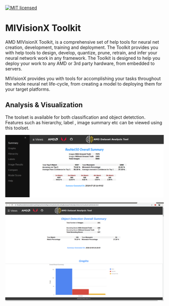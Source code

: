 [![MIT licensed](https://img.shields.io/badge/license-MIT-blue.svg)](https://opensource.org/licenses/MIT)

# MIVisionX Toolkit

AMD MIVisionX Toolkit, is a comprehensive set of help tools for neural net creation, development, training and deployment. The Toolkit provides you with help tools to design, develop, quantize, prune, retrain, and infer your neural network work in any framework. The Toolkit is designed to help you deploy your work to any AMD or 3rd party hardware, from embedded to servers.

MIVisionX provides you with tools for accomplishing your tasks throughout the whole neural net life-cycle, from creating a model to deploying them for your target platforms.

## Analysis & Visualization

The toolset is available for both classification and object detetction. Features such as hierarchy, label , image summary etc can be viewed using this toolset.

![picture alt](img/summary-classification.png "Classification Summary")

![picture alt](img/summary-boundingBox.png "Bounding Box Summary")
